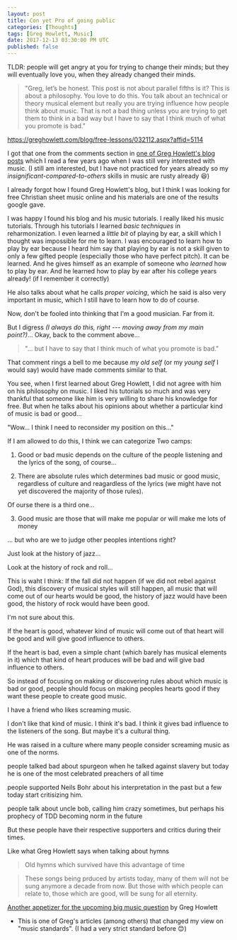 ```yaml
---
layout: post
title: Con yet Pro of going public
categories: [Thoughts]
tags: [Greg Howlett, Music]
date: 2017-12-13 03:30:00 PM UTC
published: false
---
```


<!-- December 10, 2017 11:30:00 PM Philippine Time -->


TLDR: people will get angry at you for trying to change their minds; but they will eventually love you, when they already changed their minds.



> "Greg, let’s be honest. This post is not about parallel fifths is it? This is about a philosophy. You love to do this. You talk about an technical or theory musical element but really you are trying influence how people think about music. That is not a bad thing unless you are trying to get them to think in a bad way but I have to say that I think much of what you promote is bad."

https://greghowlett.com/blog/free-lessons/032112.aspx?affid=5114

I got that one from the comments section in [one of Greg Howlett's blog posts](https://greghowlett.com/blog/free-lessons/032112.aspx?affid=5114) which I read a few years ago when I was still very interested with music. (I still am interested, but I have not practiced for years already so my _insignificant-compared-to-others_ skills in music are rusty already :laughing:)



<!--more-->

I already forgot how I found Greg Howlett's blog, but I think I was looking for free Christian sheet music online and his materials are one of the results google gave.

I was happy I found his blog and his music tutorials. I really liked his music tutorials. Through his tutorials I learned _basic techniques_ in reharmonization. I even learned a _little bit_ of playing by ear, a skill which I thought was impossible for me to learn. I was encouraged to learn how to play by ear because I heard him say that playing by ear is not a skill given to only a few gifted people (especially those who have perfect pitch). It can be learned. And he gives himself as an example of someone who _learned_ how to play by ear. And he learned how to play by ear after his college years already! (if I remember it correctly)

He also talks about what he calls _proper voicing_, which he said is also very important in music, which I still have to learn how to do of course.

Now, don't be fooled into thinking that I'm a good musician. Far from it. 

But I digress _(I always do this, right --- moving away from my main point?)_... Okay, back to the comment above...

> "... but I have to say that I think much of what you promote is bad."

That comment rings a bell to me because my _old self_ (or my _young self_ I would say) would have made comments similar to that.

You see, when I first learned about Greg Howlett, I did not agree with him on his philosophy on music.
I liked his tutorials so much and was very thankful that someone like him is very willing to share his knowledge for free. But when he talks about his opinions about whether a particular kind of music is bad or good...

"Wow... I think I need to reconsider my position on this..."



If I am allowed to do this, I think we can categorize Two camps:

1. Good or bad music depends on the culture of the people listening and the lyrics of the song, of course...

2. There are absolute rules which determines bad music or good music, regardless of culture and reagardless of the lyrics (we might have not yet discovered the majority of those rules).


Of ourse there is a third one...

3. Good music are those that will make me popular or will make me lots of money

... but who are we to judge other peoples intentions right?



Just look at the history of jazz...

Look at the history of rock and roll...

This is waht I think: If the fall did not happen (if we did not rebel against God), this discovery of musical styles will still happen, all music that will come out of our hearts would be good, the history of jazz would have been good, the history of rock would have been good.

I'm not sure about this.



If the heart is good, whatever kind of music will come out of that heart will be good and will give good influence to others.

If the heart is bad, even a simple chant (which barely has musical elements in it) which that kind of heart produces will be bad and will give bad influence to others.


So instead of focusing on making or discovering rules about which music is bad or good, people should focus on making peoples hearts good if they want these people to create good music.




I have a friend who likes screaming music.

I don't like that kind of music. I think it's bad. I think it gives bad influence to the listeners of the song. But maybe it's a cultural thing.

He was raised in a culture where many people consider screaming music as one of the norms.












people talked bad about spurgeon when he talked against slavery but today he is one of the most celebrated preachers of all time

people supported Neils Bohr about his interpretation in the past but a few today start critisizing him.

people talk about uncle bob, calling him crazy sometimes, but perhaps his prophecy of TDD becoming norm in the future

But these people have their respective supporters and critics during their times.

Like what Greg Howlett says when talking about hymns

> Old hymns which survived have this advantage of time

> These songs being prduced by artists today, many of them will not be sung anymore a decade from now. But those with which people can relate to, those which are good, will be sung for all eternity.







[Another appetizer for the upcoming big music question](https://greghowlett.com/blog/music-philosophy/appetizer.aspx?affid=5114) by Greg Howlett
- This is one of Greg's articles (among others) that changed my view on "music standards". (I had a very strict standard before :blush:)